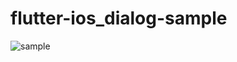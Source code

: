 # flutter-ios_dialog-sample

![sample](https://user-images.githubusercontent.com/19257760/83377457-7eae3700-a410-11ea-9513-353e04a143f7.gif)
